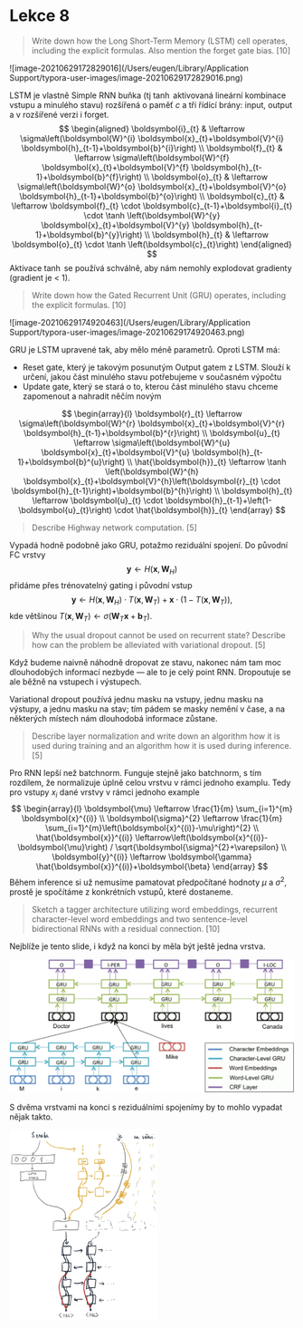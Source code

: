 # Lekce 8

> Write down how the Long Short-Term Memory (LSTM) cell operates, including the explicit formulas. Also mention the forget gate bias. [10]

![image-20210629172829016](/Users/eugen/Library/Application Support/typora-user-images/image-20210629172829016.png)

LSTM je vlastně Simple RNN buňka (tj $\tanh$ aktivovaná lineární kombinace vstupu a minulého stavu) rozšířená o paměť $c$ a tři řídící brány: input, output a v rozšířené verzi i forget.
$$
\begin{aligned}
\boldsymbol{i}_{t} & \leftarrow \sigma\left(\boldsymbol{W}^{i} \boldsymbol{x}_{t}+\boldsymbol{V}^{i} \boldsymbol{h}_{t-1}+\boldsymbol{b}^{i}\right) \\
\boldsymbol{f}_{t} & \leftarrow \sigma\left(\boldsymbol{W}^{f} \boldsymbol{x}_{t}+\boldsymbol{V}^{f} \boldsymbol{h}_{t-1}+\boldsymbol{b}^{f}\right) \\
\boldsymbol{o}_{t} & \leftarrow \sigma\left(\boldsymbol{W}^{o} \boldsymbol{x}_{t}+\boldsymbol{V}^{o} \boldsymbol{h}_{t-1}+\boldsymbol{b}^{o}\right) \\
\boldsymbol{c}_{t} & \leftarrow \boldsymbol{f}_{t} \cdot \boldsymbol{c}_{t-1}+\boldsymbol{i}_{t} \cdot \tanh \left(\boldsymbol{W}^{y} \boldsymbol{x}_{t}+\boldsymbol{V}^{y} \boldsymbol{h}_{t-1}+\boldsymbol{b}^{y}\right) \\
\boldsymbol{h}_{t} & \leftarrow \boldsymbol{o}_{t} \cdot \tanh \left(\boldsymbol{c}_{t}\right)
\end{aligned}
$$
Aktivace $\tanh$ se používá schválně, aby nám nemohly explodovat gradienty (gradient je < 1).

> Write down how the Gated Recurrent Unit (GRU) operates, including the explicit formulas. [10]

![image-20210629174920463](/Users/eugen/Library/Application Support/typora-user-images/image-20210629174920463.png)

GRU je LSTM upravené tak, aby mělo méně parametrů. Oproti LSTM má:

- Reset gate, který je takovým posunutým Output gatem z LSTM. Slouží k určení, jakou část minulého stavu potřebujeme v současném výpočtu
- Update gate, který se stará o to, kterou část minulého stavu chceme zapomenout a nahradit něčím novým

$$
\begin{array}{l}
\boldsymbol{r}_{t} \leftarrow \sigma\left(\boldsymbol{W}^{r} \boldsymbol{x}_{t}+\boldsymbol{V}^{r} \boldsymbol{h}_{t-1}+\boldsymbol{b}^{r}\right) \\
\boldsymbol{u}_{t} \leftarrow \sigma\left(\boldsymbol{W}^{u} \boldsymbol{x}_{t}+\boldsymbol{V}^{u} \boldsymbol{h}_{t-1}+\boldsymbol{b}^{u}\right) \\
\hat{\boldsymbol{h}}_{t} \leftarrow \tanh \left(\boldsymbol{W}^{h} \boldsymbol{x}_{t}+\boldsymbol{V}^{h}\left(\boldsymbol{r}_{t} \cdot \boldsymbol{h}_{t-1}\right)+\boldsymbol{b}^{h}\right) \\
\boldsymbol{h}_{t} \leftarrow \boldsymbol{u}_{t} \cdot \boldsymbol{h}_{t-1}+\left(1-\boldsymbol{u}_{t}\right) \cdot \hat{\boldsymbol{h}}_{t}
\end{array}
$$

> Describe Highway network computation. [5]

Vypadá hodně podobně jako GRU, potažmo reziduální spojení. Do původní FC vrstvy
$$
\boldsymbol{y} \leftarrow H\left(\boldsymbol{x}, \boldsymbol{W}_{H}\right)
$$
přidáme přes trénovatelný gating i původní vstup
$$
\boldsymbol{y} \leftarrow H\left(\boldsymbol{x}, \boldsymbol{W}_{H}\right) \cdot T\left(\boldsymbol{x}, \boldsymbol{W}_{T}\right)+\boldsymbol{x} \cdot\left(1-T\left(\boldsymbol{x}, \boldsymbol{W}_{T}\right)\right),
$$
kde většinou $T\left(\boldsymbol{x}, \boldsymbol{W}_{T}\right) \leftarrow \sigma\left(\boldsymbol{W}_{T} \boldsymbol{x}+\boldsymbol{b}_{T}\right)$.

> Why the usual dropout cannot be used on recurrent state? Describe how can the problem be alleviated with variational dropout. [5]

Když budeme naivně náhodně dropovat ze stavu, nakonec nám tam moc dlouhodobých informací nezbyde — ale to je celý point RNN. Dropoutuje se ale běžně na vstupech i výstupech.

Variational dropout používá jednu masku na vstupy, jednu masku na výstupy, a jednu masku na stav; tím pádem se masky nemění v čase, a na některých místech nám dlouhodobá informace zůstane.

> Describe layer normalization and write down an algorithm how it is used during training and an algorithm how it is used during inference. [5]

Pro RNN lepší než batchnorm. Funguje stejně jako batchnorm, s tím rozdílem, že normalizuje úplně celou vrstvu v rámci jednoho examplu. Tedy pro vstupy $x_i$ dané vrstvy v rámci jednoho example
$$
\begin{array}{l}
\boldsymbol{\mu} \leftarrow \frac{1}{m} \sum_{i=1}^{m} \boldsymbol{x}^{(i)} \\
\boldsymbol{\sigma}^{2} \leftarrow \frac{1}{m} \sum_{i=1}^{m}\left(\boldsymbol{x}^{(i)}-\mu\right)^{2} \\
\hat{\boldsymbol{x}}^{(i)} \leftarrow\left(\boldsymbol{x}^{(i)}-\boldsymbol{\mu}\right) / \sqrt{\boldsymbol{\sigma}^{2}+\varepsilon} \\
\boldsymbol{y}^{(i)} \leftarrow \boldsymbol{\gamma} \hat{\boldsymbol{x}}^{(i)}+\boldsymbol{\beta}
\end{array}					
$$
Během inference si už nemusíme pamatovat předpočítané hodnoty $\mu$ a $\sigma^2$, prostě je spočítáme z konkrétních vstupů, které dostaneme.

> Sketch a tagger architecture utilizing word embeddings, recurrent character-level word embeddings and two sentence-level bidirectional RNNs with a residual connection. [10]

Nejblíže je tento slide, i když na konci by měla být ještě jedna vrstva.

![img](images/cle_rnn_gru.png)

S dvěma vrstvami na konci s reziduálními spojenímy by to mohlo vypadat nějak takto.

<img src="images/rnn-final.jpeg" alt="IMG_BC6F51DBC48F-1" style="zoom: 33%;" />